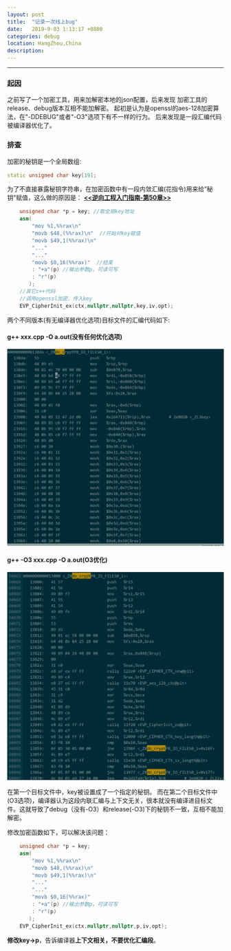 ```yaml
---
layout: post
title:  "记录一次线上bug"
date:   2019-9-03 1:13:17 +0800
categories: debug
location: HangZhou,China 
description:  
---
```

---

### 起因

之前写了一个加密工具，用来加解密本地的json配置，后来发现
加密工具的release、debug版本互相不能加解密。
起初是认为是openssl的aes-128加密算法，在"-DDEBUG"或者"-O3"选项下有不一样的行为。
后来发现是一段汇编代码被编译器优化了。

### 排查

加密的秘钥是一个全局数组:

```C++
static unsigned char key[19];
```

为了不直接暴露秘钥字符串，在加密函数中有一段内敛汇编(花指令)用来给”秘钥"赋值，这么做的原因是：
**[<<逆向工程入门指南-第50章>>](https://wizardforcel.gitbooks.io/re-for-beginners/content/Part-III/Chapter-50.html)**

```C++
    unsigned char *p = key; //取全局key地址
	asm(
		"mov %1,%%rax\n"
		"movb $48,(%%rax)\n"  //开始对key赋值
		"movb $49,1(%%rax)\n"
        "..."
        "..."
		"movb $0,16(%%rax)"  //结束
		: "+a"(p) //输出参数p，可读可写
		: "r"(p) 
	   );
    //其它c++代码
    //调用openssl加密，传入key
    EVP_CipherInit_ex(ctx,nullptr,nullptr,key,iv,opt);
```

两个不同版本(有无编译器优化选项)目标文件的汇编代码如下:

#### g++ xxx.cpp -O a.out(没有任何优化选项)
![noo3dump](../material/DEBUG/noo3dump.png)

#### g++ -O3 xxx.cpp -O a.out(O3优化)
![o3dump](../material/DEBUG/o3dump.png)

在第一个目标文件中，key被设置成了一个指定的秘钥。
而在第二个目标文件中(O3选项)，编译器认为这段内联汇编与上下文无关，很本就没有编译进目标文件。这就导致了debug（没有-O3）和release(-O3)下的秘钥不一致，互相不能加解密。

修改加密函数如下，可以解决该问题：

```C++
    unsigned char *p = key; 
	asm(
		"mov %1,%%rax\n"
		"movb $48,(%%rax)\n"  
		"movb $49,1(%%rax)\n"
        "..."
        "..."
		"movb $0,16(%%rax)" 
		: "+a"(p) //输出参数p，可读可写
		: "r"(p) 
	   );
    EVP_CipherInit_ex(ctx,nullptr,nullptr,p,iv,opt);
```

**修改key->p**，告诉编译器**上下文相关，不要优化汇编段**。







